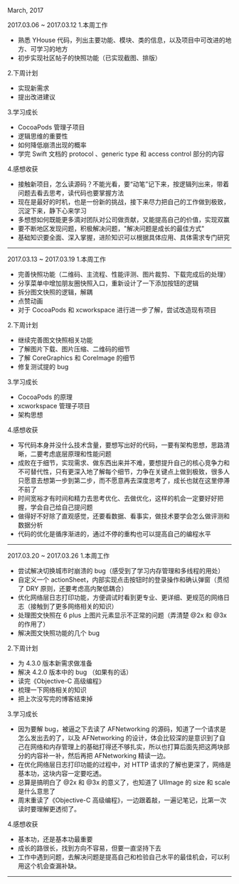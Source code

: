 
March, 2017

2017.03.06 ~ 2017.03.12
1.本周工作
- 熟悉 YHouse 代码，列出主要功能、模块、类的信息，以及项目中可改进的地方、可学习的地方
- 初步实现社区帖子的快照功能（已实现截图、排版）

2.下周计划
- 实现新需求
- 提出改进建议

3.学习成长
- CocoaPods 管理子项目
- 逻辑思维的重要性
- 如何降低崩溃出现的概率
- 学完 Swift 文档的 protocol 、generic type 和 access control 部分的内容 

4.感想收获
- 接触新项目，怎么读源码？不能光看，要“动笔”记下来，按逻辑列出来，带着问题去看去思考，读代码也要掌握方法
- 现在是最好的时机，也是一份新的挑战，接下来尽力把自己的工作做到极致，沉淀下来，静下心来学习
- 多想想如何既能更多滴对团队对公司做贡献，又能提高自己的价值，实现双赢
- 要不断地区发现问题，积极解决问题，"解决问题是成长的最佳方式"
- 基础知识要全面、深入掌握，进阶知识可以根据具体应用、具体需求专门研究



----------------

2017.03.13 ~ 2017.03.19
1.本周工作
- 完善快照功能（二维码、主流程、性能评测、图片裁剪、下载完成后的处理）
- 分享菜单中增加朋友圈快照入口，重新设计了一下添加按钮的逻辑
- 拆分图文快照的逻辑，解耦
- 点赞动画
- 对于 CocoaPods 和 xcworkspace 进行进一步了解，尝试改造现有项目

2.下周计划
- 继续完善图文快照相关功能
- 了解图片下载、图片压缩、二维码的细节
- 了解 CoreGraphics 和 CoreImage 的细节
- 修复测试提的 bug

3.学习成长
- CocoaPods 的原理
- xcworkspace 管理子项目
- 架构思想

4.感想收获
- 写代码本身并没什么技术含量，要想写出好的代码，一要有架构思想，思路清晰，二要考虑底层原理和性能问题
- 成败在于细节，实现需求、做东西出来并不难，要想提升自己的核心竞争力和不可替代性，只有更深入地了解每个细节，力争在关键点上做到极致，很多人只愿意去想第一步到第二步，而不愿意再去深度思考了，成长也就在这里停滞不前了
- 时间宽裕才有时间和精力去思考优化、去做优化，这样的机会一定要好好把握，学会自己给自己提问题
- 做得好不好除了直观感觉，还要看数据、看事实，做技术要学会怎么做评测和数据分析
- 代码的优化是循序渐进的，通过不停的重构也可以提高自己的编程水平


----------------


2017.03.20 ~ 2017.03.26
1.本周工作
- 尝试解决切换城市时崩溃的 bug（感受到了学习内存管理和多线程的用处）
- 自定义一个 actionSheet，内部实现点击按钮时的登录操作和确认弹窗（贯彻了 DRY 原则，还要考虑高内聚低耦合）
- 优化网络层日志打印功能，方便调试时看到更专业、更详细、更规范的网络日志（接触到了更多网络相关的知识）
- 处理图文快照在 6 plus 上图片元素显示不正常的问题（弄清楚 @2x 和 @3x 的作用了）
- 解决图文快照功能的几个 bug

2.下周计划
- 为 4.3.0 版本新需求做准备
- 解决 4.2.0 版本中的 bug （如果有的话）
- 读完《Objective-C 高级编程》
- 梳理一下网络相关的知识
- 把上次没写完的博客结束掉

3.学习成长
- 因为要解 bug，被逼之下去读了 AFNetworking 的源码，知道了一个请求是怎么发出去的了，以及 AFNetworking 的设计，体会比较深的是意识到了自己在网络和内存管理上的基础打得还不够扎实，所以也打算后面先把这两块部分的内容补一补，然后再把 AFNetworking 精读一边。
- 在优化网络层日志打印功能的过程中，对 HTTP 请求的了解也更深了，网络是基本功，这块内容一定要吃透。
- 总算是搞明白了 @2x 和 @3x 的意义了，也知道了 UIImage 的 size 和 scale 是什么意思了
- 周末重读了《Objective-C 高级编程》，一边跟着敲，一遍记笔记，比第一次读时要理解更透彻了。

4.感想收获
- 基本功，还是基本功最重要
- 成长的路很长，找到方向不容易，但要一直坚持下去
- 工作中遇到问题，去解决问题是提高自己和检验自己水平的最佳机会，可以利用这个机会查漏补缺。

----------------

